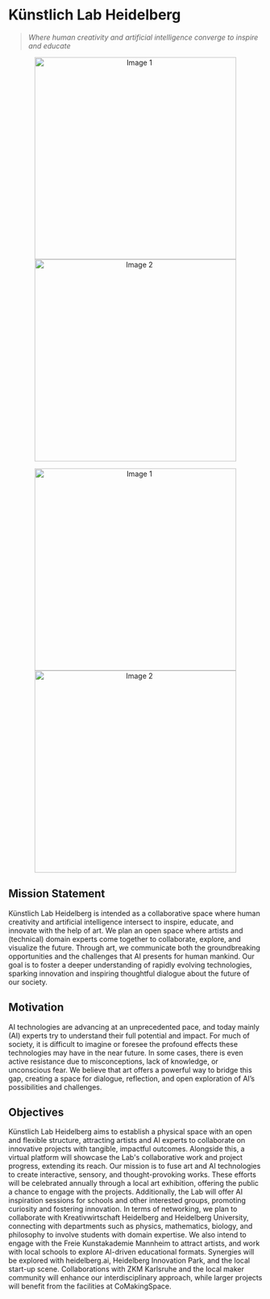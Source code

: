 # Künstlich Lab Heidelberg
> *Where human creativity and artificial intelligence converge to inspire and educate*

<p align="center">
  <img src="url_to_image_1" alt="Image 1" width="400"/>
  <img src="url_to_image_2" alt="Image 2" width="400"/>
</p>
<p align="center">
  <img src="url_to_image_1" alt="Image 1" width="400"/>
  <img src="url_to_image_2" alt="Image 2" width="400"/>
</p>

## Mission Statement 
Künstlich Lab Heidelberg is intended as a collaborative space where human creativity and artificial intelligence intersect to inspire, educate, and innovate with the help of art. We plan an open space where artists and (technical) domain experts come together to collaborate, explore, and visualize the future. Through art, we communicate both the groundbreaking opportunities and the challenges that AI presents for human mankind. Our goal is to foster a deeper understanding of rapidly evolving technologies, sparking innovation and inspiring thoughtful dialogue about the future of our society.
## Motivation
AI technologies are advancing at an unprecedented pace, and today mainly (AI) experts try to understand their full potential and impact. For much of society, it is difficult to imagine or foresee the profound effects these technologies may have in the near future. In some cases, there is even active resistance due to misconceptions, lack of knowledge, or unconscious fear. We believe that art offers a powerful way to bridge this gap, creating a space for dialogue, reflection, and open exploration of AI’s possibilities and challenges.
## Objectives
Künstlich Lab Heidelberg aims to establish a physical space with an open and flexible structure, attracting artists and AI experts to collaborate on innovative projects with tangible, impactful outcomes. Alongside this, a virtual platform will showcase the Lab's collaborative work and project progress, extending its reach.
Our mission is to fuse art and AI technologies to create interactive, sensory, and thought-provoking works. These efforts will be celebrated annually through a local art exhibition, offering the public a chance to engage with the projects. Additionally, the Lab will offer AI inspiration sessions for schools and other interested groups, promoting curiosity and fostering innovation.
In terms of networking, we plan to collaborate with Kreativwirtschaft Heidelberg and Heidelberg University, connecting with departments such as physics, mathematics, biology, and philosophy to involve students with domain expertise. We also intend to engage with the Freie Kunstakademie Mannheim to attract artists, and work with local schools to explore AI-driven educational formats. Synergies will be explored with heidelberg.ai, Heidelberg Innovation Park, and the local start-up scene. Collaborations with ZKM Karlsruhe and the local maker community will enhance our interdisciplinary approach, while larger projects will benefit from the facilities at CoMakingSpace.
